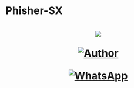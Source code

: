 # Phisher-SX #
<h1 align="center">
    <p>
        <img src= "https://thumbs.gfycat.com/NaughtyRawGalapagostortoise-size_restricted.gif">
    </p>
        <a href="https://github.com/ObitoISX/"><img title="Author"    src="https://img.shields.io/badge/Author-ObitoISX-purple.svg?style=for-the-badge&logo=github"></a>
    </p>
<a href="https://chat.whatsapp.com/KLfjq8AK4Jz62Pqfz5sv0v"> <img alt = "WhatsApp" src = "https://img.shields.io/badge/WhatsApp%20Group-25D366?style=for -the-badge & logo = whatsapp & logoColor = white "/> </a>
